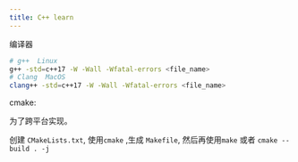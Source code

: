 ```yaml
---
title: C++ learn
---
```


编译器

```sh
# g++  Linux
g++ -std=c++17 -W -Wall -Wfatal-errors <file_name>
# Clang  MacOS 
clang++ -std=c++17 -W -Wall -Wfatal-errors <file_name>
```





cmake:

为了跨平台实现。

创建 `CMakeLists.txt`, 使用`cmake` ,生成 `Makefile`, 然后再使用`make` 或者 `cmake --build . -j` 













